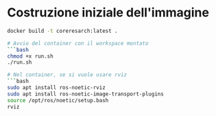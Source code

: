 # Costruzione iniziale dell'immagine
```bash
docker build -t coreresarch:latest .

# Avvio del container con il workspace montato
```bash
chmod +x run.sh
./run.sh

# Nel container, se si vuole usare rviz
```bash
sudo apt install ros-noetic-rviz
sudo apt install ros-noetic-image-transport-plugins
source /opt/ros/noetic/setup.bash
rviz